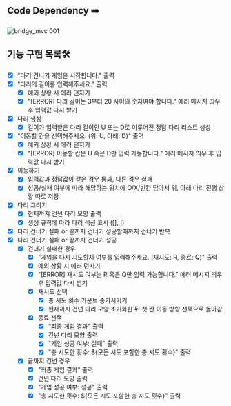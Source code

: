 ## Code Dependency ➡️
![bridge_mvc 001](https://user-images.githubusercontent.com/111125577/203161141-7ff7c881-b0de-4c65-bc9a-eca11219ed20.jpeg)

## 기능 구현 목록🛠
- [x] "다리 건너기 게임을 시작합니다." 출력
- [x] "다리의 길이를 입력해주세요." 출력
    - [x] 예외 상황 시 에러 던지기
    - [x] "[ERROR] 다리 길이는 3부터 20 사이의 숫자여야 합니다." 에러 메시지 띄우 후 입력값 다시 받기
- [x] 다리 생성
    - [x] 길이가 입력받은 다리 길이인 U 또는 D로 이루어진 정답 다리 리스트 생성
- [x] "이동할 칸을 선택해주세요. (위: U, 아래: D)" 출력
    - [x] 예외 상황 시 에러 던지기
    - [x] "[ERROR] 이동할 칸은 U 혹은 D만 입력 가능합니다." 에러 메시지 띄우 후 입력값 다시 받기
- [x] 이동하기
    - [x] 입력값과 정답값이 같은 경우 통과, 다른 경우 실패
    - [x] 성공/실패 여부에 따라 해당하는 위치에 O/X/빈칸 담아서 위, 아래 다리 진행 상황 따로 저장
- [x] 다리 그리기 
    - [x] 현재까지 건넌 다리 모양 출력
    - [x] 생성 규칙에 따라 다리 섹션 표시 ([], |)
- [x] 다리 건너기 실패 or 끝까지 건너기 성공할때까지 건너기 반복
- [x] 다리 건너기 실패 or 끝까지 건너기 성공
    - [x] 건너기 실패한 경우
        - [x] "게임을 다시 시도할지 여부를 입력해주세요. (재시도: R, 종료: Q)" 출력
        - [x] 예외 상황 시 에러 던지기
        - [x] "[ERROR] 재시도 여부는 R 혹은 Q만 입력 가능합니다." 에러 메시지 띄우 후 입력값 다시 받기
        - [x] 재시도 선택
            - [x] 총 시도 횟수 카운트 증가시키기
            - [x] 현재까지 건넌 다리 모양 초기화한 뒤 첫 칸 이동 방향 선택으로 돌아감
        - [x] 종료 선택
            - [x] "최종 게임 결과" 출력
            - [x] 건넌 다리 모양 출력
            - [x] "게임 성공 여부: 실패" 출력
            - [x] "총 시도한 횟수: ${모든 시도 포함한 총 시도 횟수}" 출력
    - [x] 끝까지 건넌 경우 
        - [x] "최종 게임 결과" 출력
        - [x] 건넌 다리 모양 출력
        - [x] "게임 성공 여부: 성공" 출력
        - [x] "총 시도한 횟수: ${모든 시도 포함한 총 시도 횟수}" 출력
